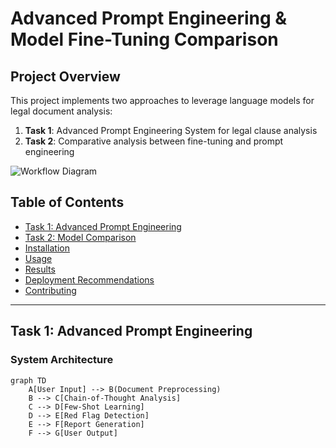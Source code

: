 # Advanced Prompt Engineering & Model Fine-Tuning Comparison

## Project Overview
This project implements two approaches to leverage language models for legal document analysis:
1. **Task 1**: Advanced Prompt Engineering System for legal clause analysis
2. **Task 2**: Comparative analysis between fine-tuning and prompt engineering

![Workflow Diagram](placeholder_workflow_diagram.png)
 <!-- Replace with your diagram -->

## Table of Contents
- [Task 1: Advanced Prompt Engineering](#task-1-advanced-prompt-engineering)
- [Task 2: Model Comparison](#task-2-model-comparison)
- [Installation](#installation)
- [Usage](#usage)
- [Results](#results)
- [Deployment Recommendations](#deployment-recommendations)
- [Contributing](#contributing)

---

## Task 1: Advanced Prompt Engineering
### System Architecture
```mermaid
graph TD
    A[User Input] --> B(Document Preprocessing)
    B --> C[Chain-of-Thought Analysis]
    C --> D[Few-Shot Learning]
    D --> E[Red Flag Detection]
    E --> F[Report Generation]
    F --> G[User Output]